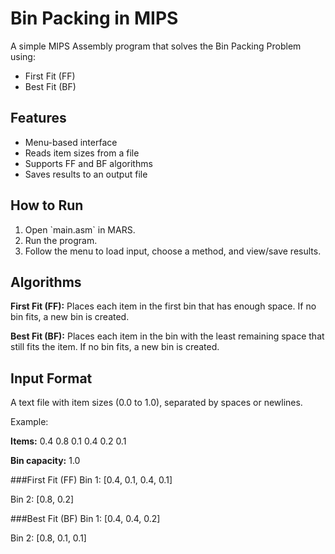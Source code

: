 # Bin Packing in MIPS

A simple MIPS Assembly program that solves the Bin Packing Problem using:

- First Fit (FF)
- Best Fit (BF)

## Features
- Menu-based interface
- Reads item sizes from a file
- Supports FF and BF algorithms
- Saves results to an output file

## How to Run
1. Open \`main.asm\` in MARS.
2. Run the program.
3. Follow the menu to load input, choose a method, and view/save results.

## Algorithms
**First Fit (FF):** Places each item in the first bin that has enough space. If no bin fits, a new bin is created.

**Best Fit (BF):** Places each item in the bin with the least remaining space that still fits the item. If no bin fits, a new bin is created.

## Input Format
A text file with item sizes (0.0 to 1.0), separated by spaces or newlines.

Example:

**Items:** 0.4 0.8 0.1 0.4 0.2 0.1

**Bin capacity:** 1.0 

###First Fit (FF)
Bin 1: [0.4, 0.1, 0.4, 0.1] 

Bin 2: [0.8, 0.2] 

###Best Fit (BF)
Bin 1: [0.4, 0.4, 0.2] 

Bin 2: [0.8, 0.1, 0.1]


